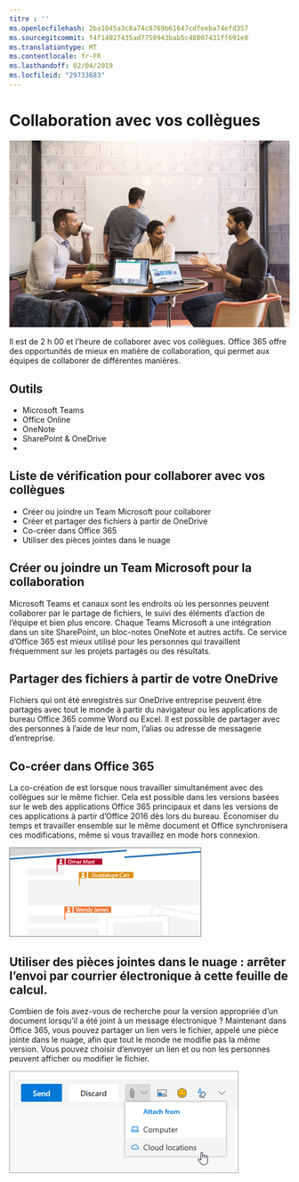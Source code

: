 ```yaml
---
titre : ''
ms.openlocfilehash: 2ba1045a3c8a74c8769b61647cdfeeba74efd357
ms.sourcegitcommit: f4f14027435ad7750943bab5c48007431ff691e0
ms.translationtype: MT
ms.contentlocale: fr-FR
ms.lasthandoff: 02/04/2019
ms.locfileid: "29733683"
---
```

# <a name="collaborating-with-colleagues"></a>Collaboration avec vos collègues

![Domicile-travail visual](media/ditl_collab.png)

Il est de 2 h 00 et l’heure de collaborer avec vos collègues. Office 365 offre des opportunités de mieux en matière de collaboration, qui permet aux équipes de collaborer de différentes manières. 

## <a name="tools"></a>Outils
- Microsoft Teams
- Office Online
- OneNote
- SharePoint & OneDrive
- 
## <a name="checklist-for-collaborating-with-colleagues"></a>Liste de vérification pour collaborer avec vos collègues
- Créer ou joindre un Team Microsoft pour collaborer
- Créer et partager des fichiers à partir de OneDrive 
- Co-créer dans Office 365 
- Utiliser des pièces jointes dans le nuage

## <a name="create-or-join-a-microsoft-team-for-collaboration"></a>Créer ou joindre un Team Microsoft pour la collaboration

Microsoft Teams et canaux sont les endroits où les personnes peuvent collaborer par le partage de fichiers, le suivi des éléments d’action de l’équipe et bien plus encore. Chaque Teams Microsoft a une intégration dans un site SharePoint, un bloc-notes OneNote et autres actifs. Ce service d’Office 365 est mieux utilisé pour les personnes qui travaillent fréquemment sur les projets partagés ou des résultats. 

## <a name="share-files-from-your-onedrive"></a>Partager des fichiers à partir de votre OneDrive
Fichiers qui ont été enregistrés sur OneDrive entreprise peuvent être partagés avec tout le monde à partir du navigateur ou les applications de bureau Office 365 comme Word ou Excel. Il est possible de partager avec des personnes à l’aide de leur nom, l’alias ou adresse de messagerie d’entreprise. 

## <a name="co-create-in-office-365"></a>Co-créer dans Office 365
La co-création de est lorsque nous travailler simultanément avec des collègues sur le même fichier. Cela est possible dans les versions basées sur le web des applications Office 365 principaux et dans les versions de ces applications à partir d’Office 2016 dès lors du bureau.  Économiser du temps et travailler ensemble sur le même document et Office synchronisera ces modifications, même si vous travaillez en mode hors connexion. 

![Auteur de CO dans Word](media/ditl_coauth.png)

## <a name="use-cloud-attachments---stop-emailing-that-spreadsheet"></a>Utiliser des pièces jointes dans le nuage : arrêter l’envoi par courrier électronique à cette feuille de calcul.
Combien de fois avez-vous de recherche pour la version appropriée d’un document lorsqu’il a été joint à un message électronique ? Maintenant dans Office 365, vous pouvez partager un lien vers le fichier, appelé une pièce jointe dans le nuage, afin que tout le monde ne modifie pas la même version.  Vous pouvez choisir d’envoyer un lien et ou non les personnes peuvent afficher ou modifier le fichier. 

![Pièce jointe dans le nuage](media/ditl_cloudattach.png)

